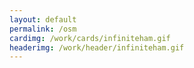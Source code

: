 ```yaml
---
layout: default
permalink: /osm
cardimg: /work/cards/infiniteham.gif
headerimg: /work/header/infiniteham.gif
---
```


